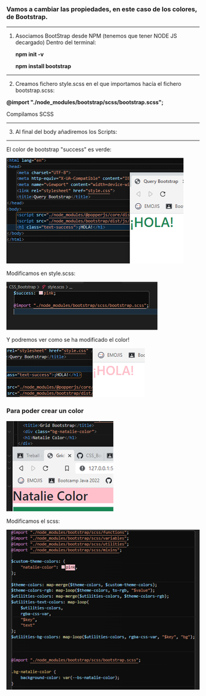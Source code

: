 ### Vamos a cambiar las propiedades, en este caso de los colores, de Bootstrap.

----

1. Asociamos BootStrap desde NPM
(tenemos que tener NODE JS decargado)
    Dentro del terminal: 

   **npm init -v**

   **npm install bootstrap**

----
2. Creamos fichero style.scss en el que importamos hacía el fichero bootstrap.scss:

**@import "./node_modules/bootstrap/scss/bootstrap.scss";**

Compilamos SCSS

----

3. Al final del body añadiremos los Scripts:

 **<sript src="./node_modules/@popperjs/core/dist/umd/popper-base.min.js"></sript>**
  **<script src="./node_modules/bootstrap/dist/js/bootstrap.min.js"></script>**

----
  
  El color de bootstrap "success" es verde:
  
![Alt text](primera_captura.PNG "primera captura")


Modificamos en style.scss:



![Alt text](segunda_Captura.PNG "segunda captura")

Y podremos ver como se ha modificado el color!

![Alt text](tercera_captura.PNG "tercera captura")


### Para poder crear un color 


![Alt_text](nombre_captura.PNG "nombre captura")

Modificamos el scss:


![Alt_text](color_captura.PNG "color captura")
